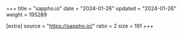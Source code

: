 +++
title = "sappho.io"
date = "2024-01-26"
updated = "2024-01-26"
weight = 195289

[extra]
source = "https://sappho.io/"
ratio = 2
size = 191
+++
